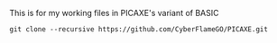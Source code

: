 This is for my working files in PICAXE's variant of BASIC

`git clone --recursive https://github.com/CyberFlameGO/PICAXE.git`
